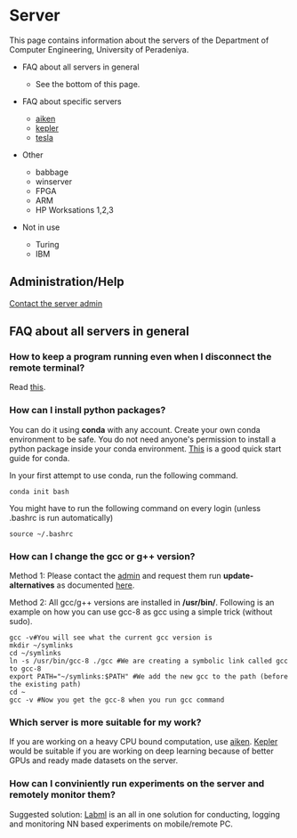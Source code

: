 # Server

This page contains information about the servers of the Department of Computer Engineering, University of Peradeniya.


* FAQ about all servers in general
	* See the bottom of this page.

* FAQ about specific servers
	* [aiken](./aiken/)
	* [kepler](./kepler/)
	* [tesla](./tesla/)

* Other
	* babbage
	* winserver
	* FPGA
	* ARM
	* HP Worksations 1,2,3


* Not in use
	* Turing
	* IBM


## Administration/Help

[Contact the server admin](./admin/)

## FAQ about all servers in general

### How to keep a program running even when I disconnect the remote terminal?
Read [this](https://www.maketecheasier.com/nohup-and-uses/).

### How can I install python packages?

You can do it using **conda** with any account. Create your own conda environment to be safe. You do not need anyone's permission to install a python package inside your conda environment. [This](https://docs.conda.io/projects/conda/en/4.6.0/_downloads/52a95608c49671267e40c689e0bc00ca/conda-cheatsheet.pdf) is a good quick start guide for conda.
<!-- 2. **docker** with docker enabled accounts. -->

In your first attempt to use conda, run the following command.

```
conda init bash
```
You might have to run the following command on every login (unless .bashrc is run automatically)
```
source ~/.bashrc
```

### How can I change the gcc or g++ version?

Method 1: Please contact the [admin](https://cepdnaclk.github.io/servers/admin/) and request them run **update-alternatives** as documented [here](https://github.com/cepdnaclk/server-documentation-public).

Method 2: All gcc/g++ versions are installed in **/usr/bin/**.
Following is an example on how you can use gcc-8 as gcc using a simple trick (without sudo).
```
gcc -v#You will see what the current gcc version is
mkdir ~/symlinks
cd ~/symlinks
ln -s /usr/bin/gcc-8 ./gcc #We are creating a symbolic link called gcc to gcc-8
export PATH="~/symlinks:$PATH" #We add the new gcc to the path (before the existing path)
cd ~
gcc -v #Now you get the gcc-8 when you run gcc command
```


### Which server is more suitable for my work?

If you are working on a heavy CPU bound computation, use [aiken](./aiken/). [Kepler](./kepler/) would be suitable if you are working on deep learning because of better GPUs and ready made datasets on the server.

### How can I conviniently run experiments on the server and remotely monitor them?

Suggested solution: [Labml](https://github.com/lab-ml/labml) is an all in one solution for conducting, logging and monitoring NN based experiments on mobile/remote PC.
